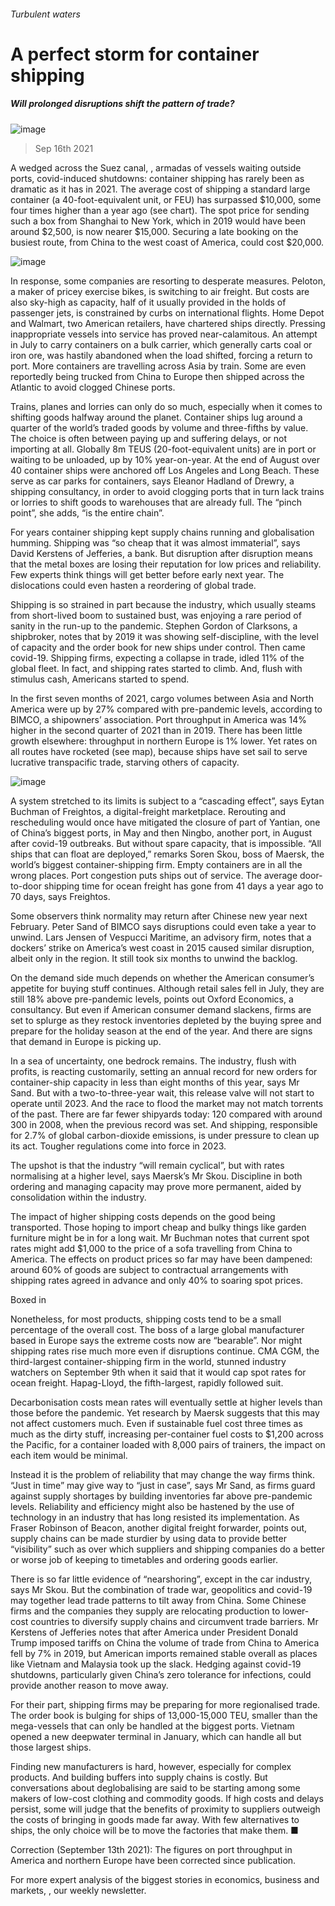 ###### Turbulent waters
# A perfect storm for container shipping 
##### Will prolonged disruptions shift the pattern of trade? 
![image](images/20210918_fnp003.jpg) 
> Sep 16th 2021 
A  wedged across the Suez canal, , armadas of vessels waiting outside ports, covid-induced shutdowns: container shipping has rarely been as dramatic as it has in 2021. The average cost of shipping a standard large container (a 40-foot-equivalent unit, or FEU) has surpassed $10,000, some four times higher than a year ago (see chart). The spot price for sending such a box from Shanghai to New York, which in 2019 would have been around $2,500, is now nearer $15,000. Securing a late booking on the busiest route, from China to the west coast of America, could cost $20,000.
![image](images/20210918_fnc212.png) 

In response, some companies are resorting to desperate measures. Peloton, a maker of pricey exercise bikes, is switching to air freight. But costs are also sky-high as capacity, half of it usually provided in the holds of passenger jets, is constrained by curbs on international flights. Home Depot and Walmart, two American retailers, have chartered ships directly. Pressing inappropriate vessels into service has proved near-calamitous. An attempt in July to carry containers on a bulk carrier, which generally carts coal or iron ore, was hastily abandoned when the load shifted, forcing a return to port. More containers are travelling across Asia by train. Some are even reportedly being trucked from China to Europe then shipped across the Atlantic to avoid clogged Chinese ports.

Trains, planes and lorries can only do so much, especially when it comes to shifting goods halfway around the planet. Container ships lug around a quarter of the world’s traded goods by volume and three-fifths by value. The choice is often between paying up and suffering delays, or not importing at all. Globally 8m TEUS (20-foot-equivalent units) are in port or waiting to be unloaded, up by 10% year-on-year. At the end of August over 40 container ships were anchored off Los Angeles and Long Beach. These serve as car parks for containers, says Eleanor Hadland of Drewry, a shipping consultancy, in order to avoid clogging ports that in turn lack trains or lorries to shift goods to warehouses that are already full. The “pinch point”, she adds, “is the entire chain”.

For years container shipping kept supply chains running and globalisation humming. Shipping was “so cheap that it was almost immaterial”, says David Kerstens of Jefferies, a bank. But disruption after disruption means that the metal boxes are losing their reputation for low prices and reliability. Few experts think things will get better before early next year. The dislocations could even hasten a reordering of global trade.
Shipping is so strained in part because the industry, which usually steams from short-lived boom to sustained bust, was enjoying a rare period of sanity in the run-up to the pandemic. Stephen Gordon of Clarksons, a shipbroker, notes that by 2019 it was showing self-discipline, with the level of capacity and the order book for new ships under control. Then came covid-19. Shipping firms, expecting a collapse in trade, idled 11% of the global fleet. In fact,  and shipping rates started to climb. And, flush with stimulus cash, Americans started to spend.
In the first seven months of 2021, cargo volumes between Asia and North America were up by 27% compared with pre-pandemic levels, according to BIMCO, a shipowners’ association. Port throughput in America was 14% higher in the second quarter of 2021 than in 2019. There has been little growth elsewhere: throughput in northern Europe is 1% lower. Yet rates on all routes have rocketed (see map), because ships have set sail to serve lucrative transpacific trade, starving others of capacity.
![image](images/20210918_fnm950.png) 

A system stretched to its limits is subject to a “cascading effect”, says Eytan Buchman of Freightos, a digital-freight marketplace. Rerouting and rescheduling would once have mitigated the closure of part of Yantian, one of China’s biggest ports, in May and then Ningbo, another port, in August after covid-19 outbreaks. But without spare capacity, that is impossible. “All ships that can float are deployed,” remarks Soren Skou, boss of Maersk, the world’s biggest container-shipping firm. Empty containers are in all the wrong places. Port congestion puts ships out of service. The average door-to-door shipping time for ocean freight has gone from 41 days a year ago to 70 days, says Freightos.
Some observers think normality may return after Chinese new year next February. Peter Sand of BIMCO says disruptions could even take a year to unwind. Lars Jensen of Vespucci Maritime, an advisory firm, notes that a dockers’ strike on America’s west coast in 2015 caused similar disruption, albeit only in the region. It still took six months to unwind the backlog.
On the demand side much depends on whether the American consumer’s appetite for buying stuff continues. Although retail sales fell in July, they are still 18% above pre-pandemic levels, points out Oxford Economics, a consultancy. But even if American consumer demand slackens, firms are set to splurge as they restock inventories depleted by the buying spree and prepare for the holiday season at the end of the year. And there are signs that demand in Europe is picking up.
In a sea of uncertainty, one bedrock remains. The industry, flush with profits, is reacting customarily, setting an annual record for new orders for container-ship capacity in less than eight months of this year, says Mr Sand. But with a two-to-three-year wait, this release valve will not start to operate until 2023. And the race to flood the market may not match torrents of the past. There are far fewer shipyards today: 120 compared with around 300 in 2008, when the previous record was set. And shipping, responsible for 2.7% of global carbon-dioxide emissions, is under pressure to clean up its act. Tougher regulations come into force in 2023.
The upshot is that the industry “will remain cyclical”, but with rates normalising at a higher level, says Maersk’s Mr Skou. Discipline in both ordering and managing capacity may prove more permanent, aided by consolidation within the industry.
The impact of higher shipping costs depends on the good being transported. Those hoping to import cheap and bulky things like garden furniture might be in for a long wait. Mr Buchman notes that current spot rates might add $1,000 to the price of a sofa travelling from China to America. The effects on product prices so far may have been dampened: around 60% of goods are subject to contractual arrangements with shipping rates agreed in advance and only 40% to soaring spot prices.
Boxed in
Nonetheless, for most products, shipping costs tend to be a small percentage of the overall cost. The boss of a large global manufacturer based in Europe says the extreme costs now are “bearable”. Nor might shipping rates rise much more even if disruptions continue. CMA CGM, the third-largest container-shipping firm in the world, stunned industry watchers on September 9th when it said that it would cap spot rates for ocean freight. Hapag-Lloyd, the fifth-largest, rapidly followed suit.
Decarbonisation costs mean rates will eventually settle at higher levels than those before the pandemic. Yet research by Maersk suggests that this may not affect customers much. Even if sustainable fuel cost three times as much as the dirty stuff, increasing per-container fuel costs to $1,200 across the Pacific, for a container loaded with 8,000 pairs of trainers, the impact on each item would be minimal.
Instead it is the problem of reliability that may change the way firms think. “Just in time” may give way to “just in case”, says Mr Sand, as firms guard against supply shortages by building inventories far above pre-pandemic levels. Reliability and efficiency might also be hastened by the use of technology in an industry that has long resisted its implementation. As Fraser Robinson of Beacon, another digital freight forwarder, points out, supply chains can be made sturdier by using data to provide better “visibility” such as over which suppliers and shipping companies do a better or worse job of keeping to timetables and ordering goods earlier.
There is so far little evidence of “nearshoring”, except in the car industry, says Mr Skou. But the combination of trade war, geopolitics and covid-19 may together lead trade patterns to tilt away from China. Some Chinese firms and the companies they supply are relocating production to lower-cost countries to diversify supply chains and circumvent trade barriers. Mr Kerstens of Jefferies notes that after America under President Donald Trump imposed tariffs on China the volume of trade from China to America fell by 7% in 2019, but American imports remained stable overall as places like Vietnam and Malaysia took up the slack. Hedging against covid-19 shutdowns, particularly given China’s zero tolerance for infections, could provide another reason to move away.
For their part, shipping firms may be preparing for more regionalised trade. The order book is bulging for ships of 13,000-15,000 TEU, smaller than the mega-vessels that can only be handled at the biggest ports. Vietnam opened a new deepwater terminal in January, which can handle all but those largest ships.
Finding new manufacturers is hard, however, especially for complex products. And building buffers into supply chains is costly. But conversations about deglobalising are said to be starting among some makers of low-cost clothing and commodity goods. If high costs and delays persist, some will judge that the benefits of proximity to suppliers outweigh the costs of bringing in goods made far away. With few alternatives to ships, the only choice will be to move the factories that make them. ■
Correction (September 13th 2021): The figures on port throughput in America and northern Europe have been corrected since publication.
For more expert analysis of the biggest stories in economics, business and markets, , our weekly newsletter.
